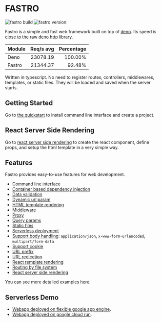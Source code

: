 # FASTRO

![][build] ![][version]

Fastro is a simple and fast web framework built on top of
[deno](https://deno.land). Its speed is
[close to the raw deno http library](https://fastro.dev/benchmarks).

| Module | Req/s avg | Percentage |
| ------ | --------: | ---------: |
| Deno   |  23078.19 |    100.00% |
| Fastro |  21344.37 |     92.48% |

Written in typescript. No need to register routes, controllers, middlewares,
templates, or static files. They will be loaded and saved when the server
starts.

## Getting Started

Go to [the quickstart](https://fastro.dev/docs/quickstart) to install command
line interface and create a project.

## React Server Side Rendering

Go to [react server side rendering](https://fastro.dev/docs/react.html) to
create the react component, define props, and setup the html template in a very simple way.

## Features

Fastro provides easy-to-use features for web development.

- [Command line interface](https://fastro.dev/docs/project.html)
- [Container based dependency injection](https://github.com/fastrojs/fastro/blob/0ddb3381a0613075e3e2559c7412bf6f13e01464/deps.ts#L24)
- [Data validation](https://github.com/fastrojs/fastro/blob/master/services/options.controller.ts)
- [Dynamic url param](https://github.com/fastrojs/fastro/blob/master/services/hello/v1/params.controller.ts)
- [HTML template rendering](https://github.com/fastrojs/fastro/blob/master/services/hello/v3/hello.controller.ts)
- [Middleware](https://github.com/fastrojs/fastro/blob/master/services/middleware.controller.ts)
- [Proxy](https://github.com/fastrojs/fastro/blob/master/services/proxy.controller.ts)
- [Query params](https://github.com/fastrojs/fastro/blob/master/services/hello/v1/querybyname.controller.ts)
- [Static files](https://fastro.dev/docs/static.html)
- [Serverless deployment](https://fastro.dev/docs/deployment.html)
- [Support body handling](https://github.com/fastrojs/fastro/blob/master/services/form/post.controller.ts): `application/json`, `x-www-form-urlencoded`, `multipart/form-data`
- [Support cookie](https://github.com/fastrojs/fastro/blob/master/services/cookie/set.controller.ts)
- [URL prefix](https://github.com/fastrojs/fastro/blob/master/services/hello/v1/prefix.controller.ts)
- [URL redicetion](https://github.com/fastrojs/fastro/blob/master/services/hello/v1/redirect.controller.ts)
- [React remplate rendering](https://github.com/fastrojs/fastro/blob/master/services/react.template.html)
- [Routing by file system](https://fastro.dev/docs/handler.html)
- [React server side rendering](https://github.com/fastrojs/fastro/blob/master/services/react.page.tsx)

You can see more detailed examples
[here](https://github.com/fastrodev/fastro/blob/master/services).

## Serverless Demo

- [Webapp deployed on flexible google app
  engine](https://phonic-altar-274306.ue.r.appspot.com).
- [Webapp deployed on google cloud run](https://hello-6bxxicr2uq-ue.a.run.app/).

[build]: https://github.com/fastrodev/fastro/workflows/ci/badge.svg?branch=master "fastro build"
[version]: https://img.shields.io/github/v/release/fastrojs/fastro?label=version "fastro version"
